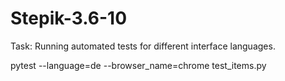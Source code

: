 # Stepik-3.6-10
 Task: Running automated tests for different interface languages.
 
pytest --language=de --browser_name=chrome test_items.py
